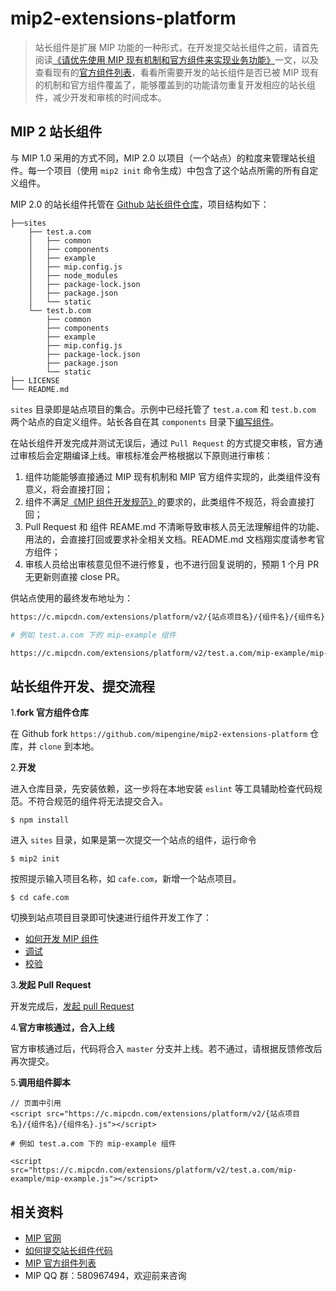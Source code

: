 # mip2-extensions-platform

> 站长组件是扩展 MIP 功能的一种形式，在开发提交站长组件之前，请首先阅读[《请优先使用 MIP 现有机制和官方组件来实现业务功能》](https://www.mipengine.org/v2/contribute/getting-start/use-official-mip-first.html)一文，以及查看现有的[官方组件列表](https://www.mipengine.org/v2/components/index.html)，看看所需要开发的站长组件是否已被 MIP 现有的机制和官方组件覆盖了，能够覆盖到的功能请勿重复开发相应的站长组件，减少开发和审核的时间成本。

## MIP 2 站长组件

与 MIP 1.0 采用的方式不同，MIP 2.0 以项目（一个站点）的粒度来管理站长组件。每一个项目（使用 `mip2 init` 命令生成）中包含了这个站点所需的所有自定义组件。

MIP 2.0 的站长组件托管在 [Github 站长组件仓库](https://github.com/mipengine/mip2-extensions-platform)，项目结构如下：

```
├──sites
    ├── test.a.com
    │   ├── common
    │   ├── components
    │   ├── example
    │   ├── mip.config.js
    │   ├── node_modules
    │   ├── package-lock.json
    │   ├── package.json
    │   └── static
    └── test.b.com
        ├── common
        ├── components
        ├── example
        ├── mip.config.js
        ├── package-lock.json
        ├── package.json
        └── static
├── LICENSE
└── README.md

```

`sites` 目录即是站点项目的集合。示例中已经托管了 `test.a.com` 和 `test.b.com` 两个站点的自定义组件。站长各自在其 `components` 目录下[编写组件](https://www.mipengine.org/v2/contribute/development/component-syntax.html)。

在站长组件开发完成并测试无误后，通过 `Pull Request` 的方式提交审核，官方通过审核后会定期编译上线。审核标准会严格根据以下原则进行审核：

1. 组件功能能够直接通过 MIP 现有机制和 MIP 官方组件实现的，此类组件没有意义，将会直接打回；
2. 组件不满足[《MIP 组件开发规范》](https://www.mipengine.org/v2/contribute/getting-start/component-spec.html)的要求的，此类组件不规范，将会直接打回；
3. Pull Request 和 组件 REAME.md 不清晰导致审核人员无法理解组件的功能、用法的，会直接打回或要求补全相关文档。README.md 文档翔实度请参考官方组件； 
4. 审核人员给出审核意见但不进行修复，也不进行回复说明的，预期 1 个月 PR 无更新则直接 close PR。

供站点使用的最终发布地址为：

```bash
https://c.mipcdn.com/extensions/platform/v2/{站点项目名}/{组件名}/{组件名}.js

# 例如 test.a.com 下的 mip-example 组件

https://c.mipcdn.com/extensions/platform/v2/test.a.com/mip-example/mip-example.js
```

## 站长组件开发、提交流程

1.**fork 官方组件仓库**

在 Github fork `https://github.com/mipengine/mip2-extensions-platform` 仓库，并 `clone` 到本地。

2.**开发**

进入仓库目录，先安装依赖，这一步将在本地安装 `eslint` 等工具辅助检查代码规范。不符合规范的组件将无法提交合入。

```
$ npm install
```

进入 `sites` 目录，如果是第一次提交一个站点的组件，运行命令

```
$ mip2 init
```

按照提示输入项目名称，如 `cafe.com`，新增一个站点项目。

```
$ cd cafe.com
```
切换到站点项目目录即可快速进行组件开发工作了：
- [如何开发 MIP 组件](https://www.mipengine.org/v2/contribute/development/component-syntax.html)
- [调试](https://www.mipengine.org/v2/contribute/debug/mip-dev.html)
- [校验](https://www.mipengine.org/v2/contribute/getting-start/mip-cli-usage.html#mip2-validate-%E7%BB%84%E4%BB%B6%E5%92%8C%E9%A1%B5%E9%9D%A2%E6%A0%A1%E9%AA%8C)


3.**发起 Pull Request**

开发完成后，[发起 pull Request](https://help.github.com/articles/creating-a-pull-request-from-a-fork/)

4.**官方审核通过，合入上线**

官方审核通过后，代码将合入 `master` 分支并上线。若不通过，请根据反馈修改后再次提交。

5.**调用组件脚本**

```
// 页面中引用
<script src="https://c.mipcdn.com/extensions/platform/v2/{站点项目名}/{组件名}/{组件名}.js"></script>

# 例如 test.a.com 下的 mip-example 组件

<script src="https://c.mipcdn.com/extensions/platform/v2/test.a.com/mip-example/mip-example.js"></script>
```

## 相关资料

- [MIP 官网](https://www.mipengine.org/)
- [如何提交站长组件代码](https://www.mipengine.org/v2/contribute/getting-start/how-to-contribute.html)
- [MIP 官方组件列表](https://www.mipengine.org/v2/components/index.html)
- MIP QQ 群：580967494，欢迎前来咨询
